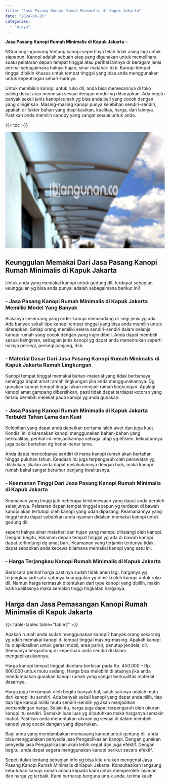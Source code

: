 ```yaml
---
title: "Jasa Pasang Kanopi Rumah Minimalis di Kapuk Jakarta"
date: "2024-08-26"
categories: 
  - "biaya"
---
```


**Jasa Pasang Kanopi Rumah Minimalis di Kapuk Jakarta** –

NGomong-ngomong tentang kanopi sepertinya telah tidak asing lagi untuk siapapun. Kanopi adalah sebuah atap yang digunakan untuk memelihara suatu pelataran depan tempat tinggal atau perihal lainnya dr beragam jenis perihal sebagaimana halnya hujan, sinar matahari dsb. Kanopi tempat tinggal dibikin khusus untuk tempat tinggal yang bisa anda menggunakan untuk kepentingan sehari-harinya.

Untuk membikin kanopi untuk ruko dll, anda bisa memesannya di toko paling dekat atau memesan sesuai dengan model yg diharapkan. Ada begitu banyak sekali jenis kanopi rumah yg bisa anda beli yang cocok dengan yang diinginkan. Masing-masing kanopi punya kelebihan sendiri-sendiri, apakah dr faktor bahan yang diaplikasikan, kualitas, harga, dan lainnya. Pastikan anda memilih canopy yang sangat sesuai untuk anda.

{{< toc >}}

![Jasa Pasang Kanopi Rumah Minimalis di Kapuk Jakarta](/images/harga-kanopi-minimalis-21.png)

## Keunggulan Memakai Dari Jasa Pasang Kanopi Rumah Minimalis di Kapuk Jakarta

Untuk anda yang memakai kanopi untuk gedung dll, terdapat sebagian keunggulan yg bisa anda punyai adalah sebagaimana berikut ini!

### \- Jasa Pasang Kanopi Rumah Minimalis di Kapuk Jakarta Memiliki Model Yang Banyak

Biasanya seseorang yang order kanopi memandang dr segi jenis yg ada. Ada banyak sekali tipe kanopi tempat tinggal yang bisa anda memilih untuk diterapkan. Setiap orang memiliki selera sendiri-sendiri dalam belanja kanopi rumah yang cocok dengan yang ingin dibeli. Anda dapat membeli sesuai keinginan, sebagian jenis kanopi yg dapat anda menentukan seperti halnya persegi, persegi panjang, dsb.

### \- Material Dasar Dari Jasa Pasang Kanopi Rumah Minimalis di Kapuk Jakarta Ramah Lingkungan

Kanopi tempat tinggal memakai bahan-material yang tidak berbahaya, sehingga dapat amat ramah lingkungan jika anda menggunakannya. Dg gunakan kanopi tempat tinggal akan menjadi ramah lingkungan. Apalagi kanopi amat gampang dibersihkan, pasti tidak dapat terdapat kotoran yang terlalu berlebih melekat pada kanopi yg anda gunakan.

### \- Jasa Pasang Kanopi Rumah Minimalis di Kapuk Jakarta Terbukti Tahan Lama dan Kuat

Kelebihan yang dapat anda dapatkan pertama ialah awet dan juga kuat. Kondisi ini dikarenakan kanopi menggunakan bahan-bahan yang berkualitas, perihal ini menjadikannya sebagai atap yg efisien. kekuatannya juga bakal bertahan dg benar-benar lama.

Anda dapat mencobanya sendiri di mana kanopi rumah akan bertahan hingga puluhan tahun. Keadaan itu juga terpengaruh oleh perawatan yg dilakukan, jikalau anda dapat melakukannya dengan baik, maka kanopi rumah bakal sangat berumur panjang kwalitasnya.

### \- Keamanan Tinggi Dari Jasa Pasang Kanopi Rumah Minimalis di Kapuk Jakarta

Keamanan yang tinggi jadi beberapa keistimewaan yang dapat anda peroleh selanjutnya. Pelataran depan tempat tinggal apapun yg terdapat di bawah kanopi akan tertutupi oleh kanopi yang udah dipasang. Keamanannya yang tinggi tentu dapat sebabkan anda nyaman didalam memakai kanopi untuk gedung dll.

seperti halnya sinar matahari dan hujan yang mampu dihalangi oleh kanopi. Dengan begitu, Halaman depan tempat tinggal yg ada di bawah kanopi dapat terlindungi dg amat baik. Keamanan yang terjamin tentunya tidak dapat sebabkan anda kecewa bilamana memakai kanopi yang satu ini.

### \- Harga Terjangkau Kanopi Rumah Minimalis di Kapuk Jakarta

Berbicara perihal harga pastinya sudah tidak aneh lagi, harganya yg terjangkau jadi satu-satunya keunggulan yg dimiliki oleh kanopi untuk ruko dll. Namun harga termasuk ditentukan dari type kanopi yang dipilih, makin baik kualitasnya maka semakin tinggi tingkatan harganya.

## Harga dan Jasa Pemasangan Kanopi Rumah Minimalis di Kapuk Jakarta

{{< table-tables table="table2" >}}

Apakah rumah anda sudah menggunakan kanopi? banyak orang sekarang yg udah memakai kanopi di tempat tinggal masing-masing. Apakah kanopi itu diaplikasikan untuk garasi mobil, area parkir, penutup jendela, dll. Semuanya bergantung dr keperluan anda sendiri di dalam mengaplikasikannya.

Harga kanopi tempat tinggal diantara berkisar pada Rp. 450.000 – Rp. 800.000 untuk mutu sedang. Harga bisa melebihi di atasnya jika anda mendambakan gunakan kanopi rumah yang sangat berkualitas material dasarnya.

Harga juga terdampak oleh begitu banyak hal, salah satunya adalah mutu dari kanopi itu sendiri. Ada banyak sekali kanopi yang dapat anda pilih, tiap tiap tipe kanopi miliki mutu sendiri-sendiri yg akan menjadikan perbandingan harga. Selain itu, harga juga dapat terpengaruh oleh ukuran kanopi itu sendiri. Semakin luas luas yg dibutuhkan maka harganya semakin mahal. Pastikan anda menentukan ukuran yg sesuai di dalam membeli kanopi yang cocok dengan yang diperlukan.

Bagi anda yang mendambakan memasang kanopi untuk gedung dll, anda bisa menggunakan penyedia jasa Pengaplikasian kanopi. Dengan gunakan penyedia jasa Pengaplikasian akan lebih cepat dan juga efektif. Dengan begitu, anda dapat segera menggunakan kanopi berikut secara efektif.

Sepeti itulah tentang sebagian info yg bisa kita uraikan mengenai Jasa Pasang Kanopi Rumah Minimalis di Kapuk Jakarta. Konsultasikan langsung kebutuhan kanopi rumah anada kepada kami untuk memperoleh layanan dan harga yg terbaik. Kami berharap berguna untuk anda, terima kasih.
